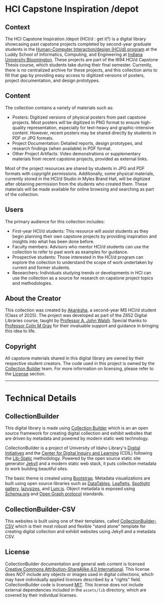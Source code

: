 # HCI Capstone Inspiration /depot

## Context

The HCI Capstone Inspiration /depot (HCI/d : get it?) is a digital library showcasing past capstone projects completed by second-year graduate students in the [Human-Computer Interaction/design (HCI/d) program](https://informatics.indiana.edu/programs/ms-hci.html) at the Luddy School of Informatics, Computing, and Engineering at [Indiana University Bloomington](https://bloomington.iu.edu/index.html). These projects are part of the I694 HCI/d Capstone Thesis course, which students take during their final semester. Currently, there is no centralized archive for these projects, and this collection aims to fill that gap by providing easy access to digitized versions of posters, project documentation, and design prototypes.

## Content

The collection contains a variety of materials such as: 
- Posters: Digitized versions of physical posters from past capstone projects. Most posters will be digitized in PNG format to ensure high-quality representation, especially for text-heavy and graphic-intensive content. However, recent posters may be shared directly by students in PDF or JPG formats.
- Project Documentation: Detailed reports, design prototypes, and research findings (when available) in PDF format. 
- Other Project Artifacts: Video demonstrations or supplementary materials from recent capstone projects, provided as external links.

Most of the project resources are shared by students in JPG and PDF formats with copyright permissions. Additionally, some physical materials, currently stored in the HCI/d Studio in Myles Brand Hall, will be digitized after obtaining permission from the students who created them. These materials will be made available for online browsing and searching as part of the collection.

## Users

The primary audience for this collection includes: 
- First-year HCI/d students: This resource will assist students as they begin planning their own capstone projects by providing inspiration and insights into what has been done before.
- Faculty members: Advisors who mentor HCI/d students can use the collection to refer to past work as examples for guidance. 
- Prospective students: Those interested in the HCI/d program can explore the collection to understand the scope of work undertaken by current and former students. 
- Researchers: Individuals studying trends or developments in HCI can use the collection as a source for research on capstone project topics and methodologies.

## About the Creator

This collection was created by [Akanksha](https://www.linkedin.com/in/sayheyakanksha/), a second-year MS HCI/d student (Class of 2025). The project was developed as part of the Z652 Digital Libraries course, taught by [Professor A. John Walsh](https://jawalsh.github.io/). Special thanks to [Professor Colin M Gray](https://colingray.me/) for their invaluable support and guidance in bringing this idea to life.


## Copyright

All capstone materials shared in this digital library are owned by their respective student creators. The code used in this project is owned by the [Collection Builder](https://collectionbuilder.github.io/) team. For more information on licensing, please refer to the [License](#license) section.


----------


# Technical Details

## CollectionBuilder 

This digital library is made using [Collection Builder](https://collectionbuilder.github.io/) which is an an open source framework for creating digital collection and exhibit websites that are driven by metadata and powered by modern static web technology.

CollectionBuilder is a project of University of Idaho Library's [Digital Initiatives](https://www.lib.uidaho.edu/digital/) and the [Center for Digital Inquiry and Learning](https://cdil.lib.uidaho.edu) (CDIL) following the [Lib-Static](https://lib-static.github.io/) methodology. 
Powered by the open source static site generator [Jekyll](https://jekyllrb.com/) and a modern static web stack, it puts collection metadata to work building beautiful sites.

The basic theme is created using [Bootstrap](https://getbootstrap.com/).
Metadata visualizations are built using open source libraries such as [DataTables](https://datatables.net/), [Leafletjs](http://leafletjs.com/), [Spotlight gallery](https://github.com/nextapps-de/spotlight), [lazysizes](https://github.com/aFarkas/lazysizes), and [Lunr.js](https://lunrjs.com/).
Object metadata is exposed using [Schema.org](http://schema.org) and [Open Graph protocol](http://ogp.me/) standards.

## CollectionBuilder-CSV

This websites is built using one of their templates, called [CollectionBuilder-CSV](https://collectionbuilder.github.io/csv/) which is their most robust and flexible "stand alone" template for creating digital collection and exhibit websites using Jekyll and a metadata CSV.

## License

CollectionBuilder documentation and general web content is licensed [Creative Commons Attribution-ShareAlike 4.0 International](http://creativecommons.org/licenses/by-sa/4.0/). 
This license does *NOT* include any objects or images used in digital collections, which may have individually applied licenses described by a "rights" field.
CollectionBuilder code is licensed [MIT](https://github.com/CollectionBuilder/collectionbuilder-csv/blob/master/LICENSE). 
This license does not include external dependencies included in the `assets/lib` directory, which are covered by their individual licenses.
